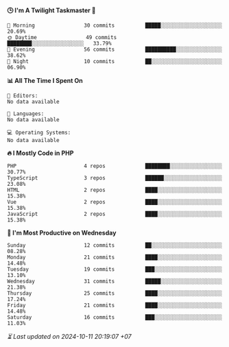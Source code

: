 <!--START_SECTION:readme-stats-->
**🕒 I'm A Twilight Taskmaster 🌆**

```text
🌅 Morning                30 commits          █████░░░░░░░░░░░░░░░░░░░░   20.69%
🌞 Daytime                49 commits          ████████░░░░░░░░░░░░░░░░░   33.79%
🌆 Evening                56 commits          ██████████░░░░░░░░░░░░░░░   38.62%
🌙 Night                  10 commits          ██░░░░░░░░░░░░░░░░░░░░░░░   06.90%
```

**📊 All The Time I Spent On**

```text
📝 Editors:
No data available

💬 Languages:
No data available

💻 Operating Systems:
No data available
```

**🔥 I Mostly Code in PHP**

```text
PHP                      4 repos             ████████░░░░░░░░░░░░░░░░░   30.77%
TypeScript               3 repos             ██████░░░░░░░░░░░░░░░░░░░   23.08%
HTML                     2 repos             ████░░░░░░░░░░░░░░░░░░░░░   15.38%
Vue                      2 repos             ████░░░░░░░░░░░░░░░░░░░░░   15.38%
JavaScript               2 repos             ████░░░░░░░░░░░░░░░░░░░░░   15.38%
```

**📅 I'm Most Productive on Wednesday**

```text
Sunday                   12 commits          ██░░░░░░░░░░░░░░░░░░░░░░░   08.28%
Monday                   21 commits          ████░░░░░░░░░░░░░░░░░░░░░   14.48%
Tuesday                  19 commits          ███░░░░░░░░░░░░░░░░░░░░░░   13.10%
Wednesday                31 commits          █████░░░░░░░░░░░░░░░░░░░░   21.38%
Thursday                 25 commits          ████░░░░░░░░░░░░░░░░░░░░░   17.24%
Friday                   21 commits          ████░░░░░░░░░░░░░░░░░░░░░   14.48%
Saturday                 16 commits          ███░░░░░░░░░░░░░░░░░░░░░░   11.03%
```



*⏳ Last updated on 2024-10-11 20:19:07 +07*
<!--END_SECTION:readme-stats-->